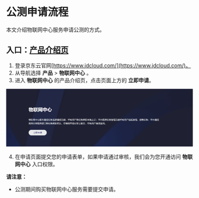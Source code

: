 # 公测申请流程

本文介绍物联网中心服务申请公测的方式。

## 入口：[产品介绍页](https://www.jdcloud.com/products/iot-hub)
1. 登录京东云官网[https://www.jdcloud.com/](https://www.jdcloud.com/)。
2. 从导航选择 **产品** > **物联网中心** 。
3. 进入 **物联网中心** 的产品介绍页，点击页面上方的 **立即申请**。

![Hub-buy](../../../../image/IoT/IoT-Hub/iothub-007.png)

4. 在申请页面提交您的申请表单，如果申请通过审核，我们会为您开通访问 **物联网中心** 入口权限。

**请注意：**
* 公测期间购买物联网中心服务需要提交申请。
